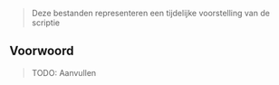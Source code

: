 >Deze bestanden representeren een tijdelijke voorstelling van de scriptie
## Voorwoord

>TODO: Aanvullen


